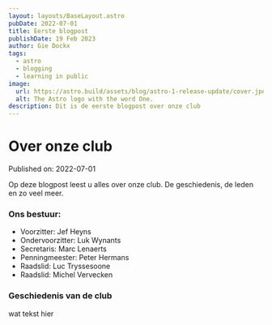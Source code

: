 ```yaml
---
layout: layouts/BaseLayout.astro
pubDate: 2022-07-01
title: Eerste blogpost
publishDate: 19 Feb 2023
author: Gie Dockx
tags:
  - astro
  - blogging
  - learning in public
image:
  url: https://astro.build/assets/blog/astro-1-release-update/cover.jpeg
  alt: The Astro logo with the word One.
description: Dit is de eerste blogpost over onze club
---
```

# Over onze club

Published on: 2022-07-01

Op deze blogpost leest u alles over onze club. De geschiedenis, de leden en zo veel meer.

### Ons bestuur:

* Voorzitter: Jef Heyns
* Ondervoorzitter: Luk Wynants
* Secretaris: Marc Lenaerts
* Penningmeester: Peter Hermans
* Raadslid: Luc Tryssesoone
* Raadslid: Michel Vervecken

### Geschiedenis van de club

wat tekst hier